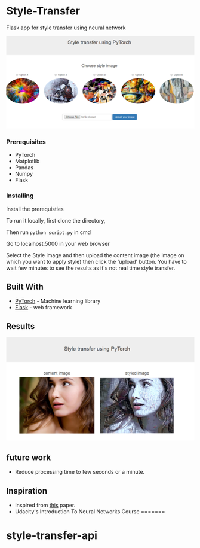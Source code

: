 
# Style-Transfer

Flask app for style transfer using neural network

![image](https://github.com/niharika412/style-transfer-api/blob/master/static/index.png?raw=true)
### Prerequisites

* PyTorch
* Matplotlib
* Pandas
* Numpy
* Flask

### Installing

Install the prerequisties

To run it locally, first clone the directory,


Then run `python script.py` in cmd

Go to localhost:5000 in your web browser

Select the Style image and then upload the content image (the image on which you want to apply style) then click the 'upload' button. You have to wait few minutes to see the results as it's not real time style transfer.


## Built With

* [PyTorch](https://pytorch.org/) -  Machine learning library
* [Flask](http://flask.pocoo.org/) - web framework

## Results
![success](https://github.com/niharika412/style-transfer-api/blob/master/static/success.png?raw=true)

## future work

* Reduce processing time to few seconds or a minute.


## Inspiration

* Inspired from [this](https://www.cv-foundation.org/openaccess/content_cvpr_2016/papers/Gatys_Image_Style_Transfer_CVPR_2016_paper.pdf) paper.
* Udacity's Introduction To Neural Networks Course
=======
# style-transfer-api
